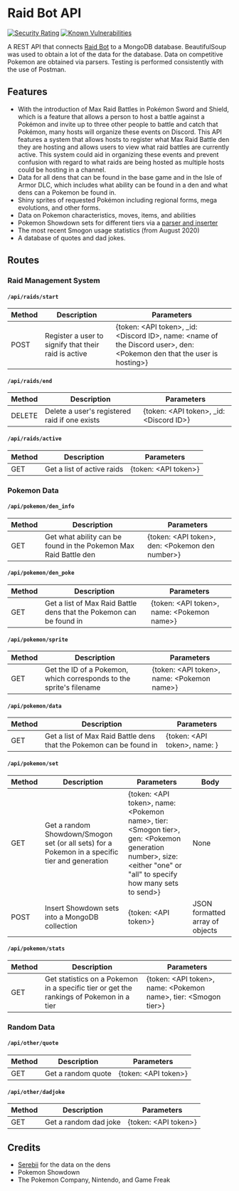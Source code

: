 # Raid Bot API
[![Security Rating](https://sonarcloud.io/api/project_badges/measure?project=dylanaz45_raid-bot-api-js&metric=security_rating)](https://sonarcloud.io/dashboard?id=dylanaz45_raid-bot-api-js)
[![Known Vulnerabilities](https://snyk.io/test/github/dylanaz45/raid-bot-api-js/badge.svg?targetFile=package.json)](https://snyk.io/test/github/dylanaz45/raid-bot-api-js?targetFile=package.json)

A REST API that connects [Raid Bot](https://github.com/dylanaz45/raid-bot) to a MongoDB database. BeautifulSoup was 
used to obtain a lot of the data for the database. Data on competitive Pokemon are obtained via parsers. Testing is 
performed consistently with the use of Postman.

## Features 
* With the introduction of Max Raid Battles in Pokémon Sword and Shield, which is a feature that allows a person to 
host a battle against a Pokémon and invite up to three other people to battle and catch that Pokémon, many hosts will 
organize these events on Discord. This API features a system that allows hosts to register what Max Raid Battle den they
are hosting and allows users to view what raid battles are currently active. This system could aid in organizing these 
events and prevent confusion with regard to what raids are being hosted as multiple hosts could be hosting in a channel.
* Data for all dens that can be found in the base game and in the Isle of Armor DLC, which includes what ability can 
be found in a den and what dens can a Pokemon be found in.
* Shiny sprites of requested Pokémon including regional forms, mega evolutions, and other forms.
* Data on Pokemon characteristics, moves, items, and abilities
* Pokemon Showdown sets for different tiers via a [parser and inserter](https://github.com/dylanaz45/pokepaste-parser)
* The most recent Smogon usage statistics (from August 2020)
* A database of quotes and dad jokes.

## Routes

### Raid Management System

#### ```/api/raids/start```
| Method | Description                                          | Parameters                                                                                                                     |
|--------|------------------------------------------------------|--------------------------------------------------------------------------------------------------------------------------------|
| POST   | Register a user to signify that their raid is active | {token: \<API token\>, _id: \<Discord ID\>, name: \<name of the Discord user\>, den: \<Pokemon den that the user is hosting\>} |

#### ```/api/raids/end```
| Method | Description                                   | Parameters                                  |
|--------|-----------------------------------------------|---------------------------------------------|
| DELETE | Delete a user's registered raid if one exists | {token: \<API token\>, _id: \<Discord ID\>} |

#### ```/api/raids/active```
| Method | Description                | Parameters             |
|--------|----------------------------|------------------------|
| GET    | Get a list of active raids | {token: \<API token\>} |

### Pokemon Data

#### ```/api/pokemon/den_info```
| Method | Description                                                      | Parameters                                          |
|--------|------------------------------------------------------------------|-----------------------------------------------------|
| GET    | Get what ability can be found in the Pokemon Max Raid Battle den | {token: \<API token\>, den: \<Pokemon den number\>} |

#### ```/api/pokemon/den_poke```
| Method | Description                                                         | Parameters                                     |
|--------|---------------------------------------------------------------------|------------------------------------------------|
| GET    | Get a list of Max Raid Battle dens that the Pokemon can be found in | {token: \<API token\>, name: \<Pokemon name\>} |

#### ```/api/pokemon/sprite```
| Method | Description                                                         | Parameters                                     |
|--------|---------------------------------------------------------------------|------------------------------------------------|
| GET    | Get the ID of a Pokemon, which corresponds to the sprite's filename | {token: \<API token\>, name: \<Pokemon name\>} |

#### ```/api/pokemon/data```
| Method | Description                                                         | Parameters                                   |
|--------|---------------------------------------------------------------------|----------------------------------------------|
| GET    | Get a list of Max Raid Battle dens that the Pokemon can be found in | {token: \<API token\>, name: <Pokemon name>} |

#### ```/api/pokemon/set```
| Method | Description                                                                                    | Parameters                                                                                                                                                                  | Body                            |
|--------|------------------------------------------------------------------------------------------------|-----------------------------------------------------------------------------------------------------------------------------------------------------------------------------|---------------------------------|
| GET    | Get a random Showdown/Smogon set (or all sets) for a Pokemon in a specific tier and generation | {token: \<API token\>, name: \<Pokemon name\>, tier: \<Smogon tier\>, gen: \<Pokemon generation number\>, size: \<either "one" or "all" to specify how many sets to send\>} | None                            |
| POST   | Insert Showdown sets into a MongoDB collection                                                 | {token: \<API token\>}                                                                                                                                                      | JSON formatted array of objects |

#### ```/api/pokemon/stats```
| Method | Description                                                                             | Parameters                                                            |
|--------|-----------------------------------------------------------------------------------------|-----------------------------------------------------------------------|
| GET    | Get statistics on a Pokemon in a specific tier or get the rankings of Pokemon in a tier | {token: \<API token\>, name: \<Pokemon name\>, tier: \<Smogon tier\>} |

### Random Data

#### ```/api/other/quote```
| Method | Description        | Parameters             |
|--------|--------------------|------------------------|
| GET    | Get a random quote | {token: \<API token\>} |

#### ```/api/other/dadjoke```
| Method | Description           | Parameters             |
|--------|-----------------------|------------------------|
| GET    | Get a random dad joke | {token: \<API token\>} |

## Credits
* [Serebii](https://serebii.net/) for the data on the dens
* Pokemon Showdown
* The Pokemon Company, Nintendo, and Game Freak

